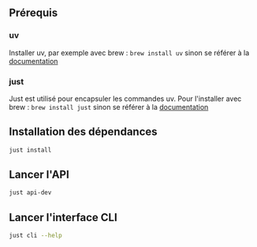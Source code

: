## Prérequis

### uv

Installer uv, par exemple avec brew : `brew install uv` sinon se référer à la [documentation](https://docs.astral.sh/uv/getting-started/installation/)

### just 

Just est utilisé pour encapsuler les commandes uv. 
Pour l'installer avec brew : `brew install just` sinon se référer à la [documentation](https://github.com/casey/just?tab=readme-ov-file#cross-platform)

## Installation des dépendances

```bash
just install
```

## Lancer l'API

```bash
just api-dev
```

## Lancer l'interface CLI

```bash
just cli --help
```